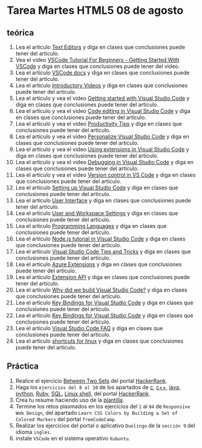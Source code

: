 # Tarea Martes HTML5 08 de agosto

## teórica

1. Lea el artículo [Text Editors](https://www.theodinproject.com/lessons/foundations-text-editors) y diga en clases que conclusiones puede tener del artículo.
2. Vea el video [VSCode Tutorial For Beginners - Getting Started With VSCode](https://www.youtube.com/watch?v=ORrELERGIHs&t=103s&ab_channel=TechWithTim) y diga en clases que conclusiones puede tener del video.
3. Lea el artículo [VSCode docs](https://code.visualstudio.com/docs) y diga en clases que conclusiones puede tener del artículo.
4. Lea el artículo [Introductory Videos](https://code.visualstudio.com/docs/getstarted/introvideos) y diga en clases que conclusiones puede tener del artículo.
5. Lea el artículo y vea el video [Getting started with Visual Studio Code](https://code.visualstudio.com/docs/introvideos/basics) y diga en clases que conclusiones puede tener del artículo.
6. Lea el artículo y vea el video [Code editing in Visual Studio Code](https://code.visualstudio.com/docs/introvideos/codeediting) y diga en clases que conclusiones puede tener del artículo.
7. Lea el artículo y vea el video [Productivity Tips](https://code.visualstudio.com/docs/introvideos/productivity) y diga en clases que conclusiones puede tener del artículo.
8. Lea el artículo y vea el video [Personalize Visual Studio Code](https://code.visualstudio.com/docs/introvideos/configure) y diga en clases que conclusiones puede tener del artículo.
9. Lea el artículo y vea el video [Using extensions in Visual Studio Code](https://code.visualstudio.com/docs/introvideos/extend) y diga en clases que conclusiones puede tener del artículo.
10. Lea el artículo y vea el video [Debugging in Visual Studio Code](https://code.visualstudio.com/docs/introvideos/debugging) y diga en clases que conclusiones puede tener del artículo.
11. Lea el artículo y vea el video [Version control in VS Code](https://code.visualstudio.com/docs/introvideos/versioncontrol) y diga en clases que conclusiones puede tener del artículo.
12. Lea el artículo [Setting up Visual Studio Code](https://code.visualstudio.com/docs/setup/setup-overview) y diga en clases que conclusiones puede tener del artículo.
13. Lea el artículo [User Interface](https://code.visualstudio.com/docs/getstarted/userinterface) y diga en clases que conclusiones puede tener del artículo.
14. Lea el artículo [User and Workspace Settings](https://code.visualstudio.com/docs/getstarted/settings) y diga en clases que conclusiones puede tener del artículo.
15. Lea el artículo [Programming Languages](https://code.visualstudio.com/docs/languages/overview) y diga en clases que conclusiones puede tener del artículo.
16. Lea el artículo [Node.js tutorial in Visual Studio Code](https://code.visualstudio.com/docs/nodejs/nodejs-tutorial) y diga en clases que conclusiones puede tener del artículo.
17. Lea el artículo [Visual Studio Code Tips and Tricks](https://code.visualstudio.com/docs/getstarted/tips-and-tricks) y diga en clases que conclusiones puede tener del artículo.
18. Lea el artículo [Azure Extensions](https://code.visualstudio.com/docs/azure/extensions) y diga en clases que conclusiones puede tener del artículo.
19. Lea el artículo [Extension API](https://code.visualstudio.com/api) y diga en clases que conclusiones puede tener del artículo.
20. Lea el artículo [Why did we build Visual Studio Code?](https://code.visualstudio.com/docs/editor/whyvscode) y diga en clases que conclusiones puede tener del artículo.
21. Lea el artículo [Key Bindings for Visual Studio Code](https://code.visualstudio.com/docs/getstarted/keybindings#_keymap-extensions) y diga en clases que conclusiones puede tener del artículo.
22. Lea el artículo [Key Bindings for Visual Studio Code](https://code.visualstudio.com/docs/getstarted/keybindings#_keymap-extensions) y diga en clases que conclusiones puede tener del artículo.
23. Lea el artículo [Visual Studio Code FAQ](https://code.visualstudio.com/docs/supporting/faq#_how-do-i-opt-out-of-vs-code-autoupdates) y diga en clases que conclusiones puede tener del artículo.
24. Lea el artículo [shortcuts for linux](https://go.microsoft.com/fwlink/?linkid=832144) y diga en clases que conclusiones puede tener del artículo.

## Práctica

1. Realice el ejercicio [Between Two Sets](https://www.hackerrank.com/challenges/between-two-sets/problem?isFullScreen=false) del portal [HackerRank](https://www.hackerrank.com/dashboard).
2. Haga los `ejercicios del 8 al 10` de los apartados de [c](https://www.hackerrank.com/domains/c), [c++](https://www.hackerrank.com/domains/cpp), [java](https://www.hackerrank.com/domains/java), [python](https://www.hackerrank.com/domains/python), [Ruby](https://www.hackerrank.com/domains/ruby), [SQL](https://www.hackerrank.com/domains/sql), [Linux shell](https://www.hackerrank.com/domains/shell), del portal [HackerRank](https://www.hackerrank.com/dashboard).
3. Crea tu resume haciendo uso de la [plantilla](https://docs.google.com/document/d/1jfUa4HGBDjt2peJPQ0Wg1YhdGkCoSysS6QMT4u8bCic/edit?usp=sharing).
4. Termine los retos plasmados en los ejercicios del `1` al `94` de `Responsive Web Design`, del apartado `Learn CSS Colors by Building a Set of Colored Markers` del portal `freeCodeCamp`.
5. Realizar los ejercicios del portal o aplicativo `Duolingo` de la `sección 9` del idioma `inglés`.
6. instale `VSCode` en el sistema operativo `Xubuntu`.